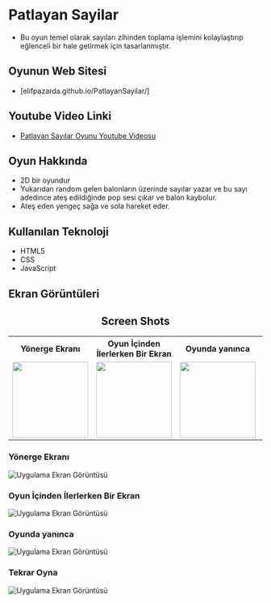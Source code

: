 
# Patlayan Sayilar


- Bu oyun temel olarak sayıları zihinden toplama işlemini kolaylaştırıp eğlenceli bir hale getirmek için tasarlanmıştır.  

## Oyunun Web Sitesi 
- [elifpazarda.github.io/PatlayanSayilar/]

## Youtube Video Linki 
- [Patlayan Sayılar Oyunu Youtube Videosu ](https://www.youtube.com/watch?v=KHBIlWConyc)



## Oyun Hakkında
- 2D bir oyundur
- Yukarıdan random gelen balonların üzerinde sayılar yazar ve bu sayı adedince ateş edildiğinde pop sesi çıkar ve balon kaybolur.
- Ateş eden yengeç sağa ve sola hareket eder.

## Kullanılan Teknoloji
- HTML5
- CSS
- JavaScript
  
## Ekran Görüntüleri

<div>
    <h2 align=center> Screen Shots </h2>
</div>

<div align="center">
  <table>
    <tr>
      <th>Yönerge Ekranı</th>
      <th>Oyun İçinden İlerlerken Bir Ekran</th>
      <th>Oyunda yanınca</th>
      <th>Tekrar Oyna</th>
    </tr>
    <tr>
      <td><img width=150 src="https://github.com/elifpazarda/PatlayanSayilar/blob/main/SS/infoScreen.png"></td>
      <td><img width=150 src="https://github.com/elifpazarda/PatlayanSayilar/blob/main/SS/fromGame.png"></td>
      <td><img width=150 src="https://github.com/elifpazarda/PatlayanSayilar/blob/main/SS/failScreen.png"></td>
      <td><img width=150 src="https://github.com/elifpazarda/PatlayanSayilar/blob/main/SS/playAgain.png"></td>
    </tr>
  </table>
</div>

### Yönerge Ekranı

![Uygulama Ekran Görüntüsü](https://github.com/elifpazarda/PatlayanSayilar/blob/main/SS/infoScreen.png)

### Oyun İçinden İlerlerken Bir Ekran


![Uygulama Ekran Görüntüsü](https://github.com/elifpazarda/PatlayanSayilar/blob/main/SS/fromGame.png)


### Oyunda yanınca


![Uygulama Ekran Görüntüsü](https://github.com/elifpazarda/PatlayanSayilar/blob/main/SS/failScreen.png)


### Tekrar Oyna


![Uygulama Ekran Görüntüsü](https://github.com/elifpazarda/PatlayanSayilar/blob/main/SS/playAgain.png)




  
